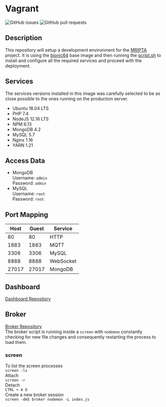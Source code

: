 # Vagrant
![GitHub issues](https://img.shields.io/github/issues/mripta/vagrant)
![GitHub pull requests](https://img.shields.io/github/issues-pr/mripta/vagrant)

## Description
This repository will setup a development environment for the [MRIPTA](https://github.com/mripta) project. It is using the [bionic64](https://app.vagrantup.com/ubuntu/boxes/bionic64) base image and then running the [script.sh](https://github.com/mripta/vagrant/blob/master/script.sh) to install and configure all the required services and proceed with the deployment.

## Services 
The services versions installed in this image was carefully selected to be as close possible to the ones running on the production server.
* Ubuntu 18.04 LTS
* PHP 7.4
* NodeJS 12.16 LTS
* NPM 6.13
* MongoDB 4.2
* MySQL 5.7
* Nginx 1.16
* YARN 1.21

## Access Data
* MongoDB <br>
Username: `admin` <br>
Password: `admin`
* MySQL <br>
Username: `root` <br>
Password: `root`

## Port Mapping
| Host | Guest | Service |
| ---- | ----- | ------- |
|  80  |  80   |  HTTP   |
| 1883 | 1883  |  MQTT   |
| 3306 | 3306  |  MySQL  |
| 8888 | 8888  |WebSocket|
|27017 | 27017 | MongoDB |

## Dashboard
[Dashboard Repository](https://github.com/mripta/dashboard)

## Broker
[Broker Repository](https://github.com/mripta/broker) <br>
The broker script is running inside a `screen` with `nodemon` constantly checking for new file changes and consequently restarting the process to load them.

### screen
To list the screen processes <br>
`screen -ls` <br>
Attach <br>
`screen -r` <br>
Detach <br>
`CTRL + A D` <br>
Create a new broker session <br>
`screen -dmS broker nodemon -L index.js`
